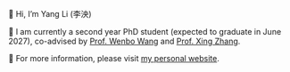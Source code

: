 👋 Hi, I’m Yang Li (李泱)

👀 I am currently a second year PhD student (expected to graduate in June 2027), co-advised by [Prof. Wenbo Wang](https://mekluwc.bupt.edu.cn/info/1018/1039.htm) and [Prof. Xing Zhang](https://sice.bupt.edu.cn/info/1065/1778.htm).

🌱 For more information, please visit [my personal website](http://www.liyangbupt.com/).
